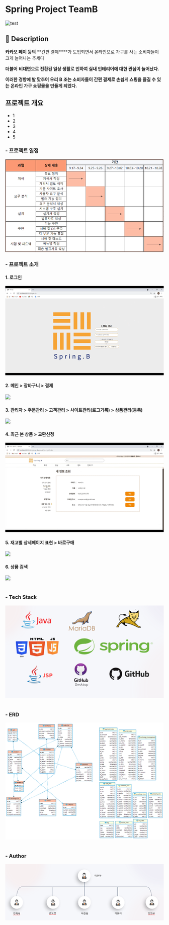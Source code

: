 # Spring Project TeamB

![test](https://user-images.githubusercontent.com/84365905/139381112-ac3e0a00-97cc-40a6-8e65-65c11f9bce73.jpg)

## 📝 Description

**카카오 페이 등의** **간편 결제****가 도입되면서 온라인으로 가구를 사는 소비자들이 크게 늘어나는 추세다

**더불어** **비대면****으로 전환된 일상 생활로 인하여 실내 인테리어에 대한 관심이 늘어났다****.** 

 **이러한 경향에 발 맞추어 우리** **B** **조는 소비자들이 간편 결제로 손쉽게 쇼핑을 즐길 수 있는** **온라인 가구 쇼핑몰****을 만들게 되었다****.**

<h2>프로젝트 개요</h2>

- 1
- 2
- 3
- 4
- 5

<h3 id="b1">- 프로젝트 일정</h3>
<img src="/assets/img/SpringB_개발일정.PNG"><br>

<h3 id="b2">- 프로젝트 소개</h3>
<h4>1. 로그인</h4>
<img src="/assets/img/me01.gif"><br>

<h4>2. 메인 > 장바구니 > 결제</h4>
<img src="/assets/img/me02.gif"><br>
<h4>3. 관리자 > 주문관리 > 고객관리 > 사이트관리(로그기록) > 상품관리(등록)</h4>
<img src="/assets/img/me03.gif"><br>
<h4>4. 최근 본 상품 > 교환신청</h4>
<img src="/assets/img/me04.gif"><br>
<h4>5. 재고별 상세페이지 표현 > 바로구매</h4>
<img src="/assets/img/me05.gif"><br>
<h4>6. 상품 검색</h4>
<img src="/assets/img/Bg06.gif">
<br><br>
<h3 id="b3">- Tech Stack</h3>
<img src="/assets/img/img02.png">
<br><br>
<h3 id="b4">- ERD</h3>
<img src="/assets/img/SpringB ERD.png">
<br><br>
<h3 id="b5">- Author</h3>
<img src="/assets/img/img01.png">



